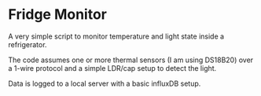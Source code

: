 # Fridge Monitor
A very simple script to monitor temperature and light state inside a refrigerator.

The code assumes one or more thermal sensors (I am using DS18B20) over a 1-wire protocol and a simple LDR/cap setup to detect the light.

Data is logged to a local server with a basic influxDB setup.

